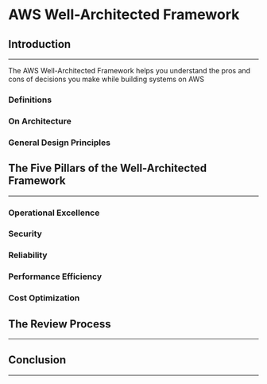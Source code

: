 # AWS Well-Architected Framework

## Introduction

---

The AWS Well-Architected Framework helps you understand the pros and cons of decisions you make while building systems on AWS

### Definitions

### On Architecture

### General Design Principles

## 

## The Five Pillars of the Well-Architected Framework

---

### Operational Excellence

### Security

### Reliability

### Performance Efficiency

### Cost Optimization

## 

## The Review Process

---

## 

## Conclusion

---

## 



